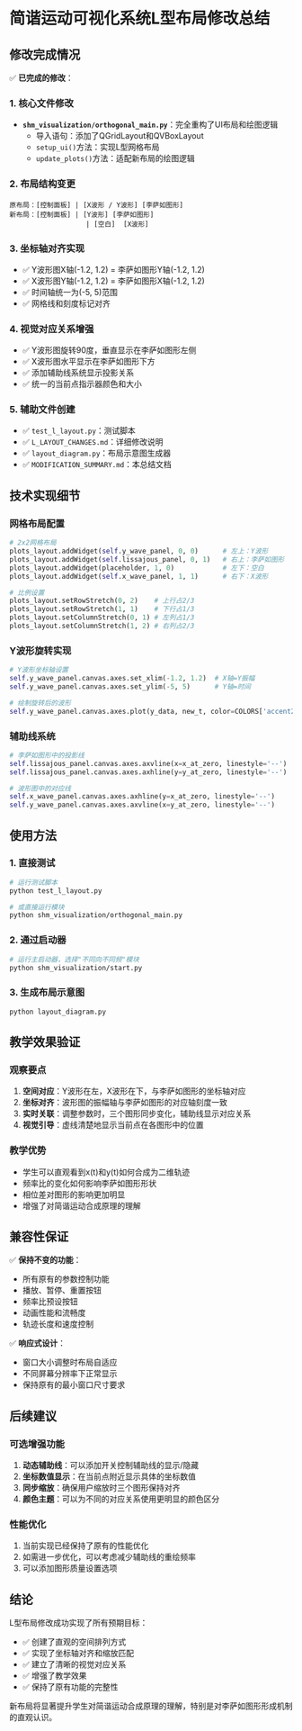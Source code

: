 # 简谐运动可视化系统L型布局修改总结

## 修改完成情况

✅ **已完成的修改**：

### 1. 核心文件修改
- **`shm_visualization/orthogonal_main.py`**：完全重构了UI布局和绘图逻辑
  - 导入语句：添加了QGridLayout和QVBoxLayout
  - `setup_ui()`方法：实现L型网格布局
  - `update_plots()`方法：适配新布局的绘图逻辑

### 2. 布局结构变更
```
原布局：[控制面板] | [X波形 / Y波形] [李萨如图形]
新布局：[控制面板] | [Y波形] [李萨如图形]
                   | [空白]  [X波形]
```

### 3. 坐标轴对齐实现
- ✅ Y波形图X轴(-1.2, 1.2) = 李萨如图形Y轴(-1.2, 1.2)
- ✅ X波形图Y轴(-1.2, 1.2) = 李萨如图形X轴(-1.2, 1.2)
- ✅ 时间轴统一为(-5, 5)范围
- ✅ 网格线和刻度标记对齐

### 4. 视觉对应关系增强
- ✅ Y波形图旋转90度，垂直显示在李萨如图形左侧
- ✅ X波形图水平显示在李萨如图形下方
- ✅ 添加辅助线系统显示投影关系
- ✅ 统一的当前点指示器颜色和大小

### 5. 辅助文件创建
- ✅ `test_l_layout.py`：测试脚本
- ✅ `L_LAYOUT_CHANGES.md`：详细修改说明
- ✅ `layout_diagram.py`：布局示意图生成器
- ✅ `MODIFICATION_SUMMARY.md`：本总结文档

## 技术实现细节

### 网格布局配置
```python
# 2x2网格布局
plots_layout.addWidget(self.y_wave_panel, 0, 0)      # 左上：Y波形
plots_layout.addWidget(self.lissajous_panel, 0, 1)   # 右上：李萨如图形
plots_layout.addWidget(placeholder, 1, 0)            # 左下：空白
plots_layout.addWidget(self.x_wave_panel, 1, 1)      # 右下：X波形

# 比例设置
plots_layout.setRowStretch(0, 2)    # 上行占2/3
plots_layout.setRowStretch(1, 1)    # 下行占1/3
plots_layout.setColumnStretch(0, 1) # 左列占1/3
plots_layout.setColumnStretch(1, 2) # 右列占2/3
```

### Y波形旋转实现
```python
# Y波形坐标轴设置
self.y_wave_panel.canvas.axes.set_xlim(-1.2, 1.2)  # X轴=Y振幅
self.y_wave_panel.canvas.axes.set_ylim(-5, 5)      # Y轴=时间

# 绘制旋转后的波形
self.y_wave_panel.canvas.axes.plot(y_data, new_t, color=COLORS['accent2'])
```

### 辅助线系统
```python
# 李萨如图形中的投影线
self.lissajous_panel.canvas.axes.axvline(x=x_at_zero, linestyle='--')  # X投影
self.lissajous_panel.canvas.axes.axhline(y=y_at_zero, linestyle='--')  # Y投影

# 波形图中的对应线
self.x_wave_panel.canvas.axes.axhline(y=x_at_zero, linestyle='--')     # X振幅线
self.y_wave_panel.canvas.axes.axvline(x=y_at_zero, linestyle='--')     # Y振幅线
```

## 使用方法

### 1. 直接测试
```bash
# 运行测试脚本
python test_l_layout.py

# 或直接运行模块
python shm_visualization/orthogonal_main.py
```

### 2. 通过启动器
```bash
# 运行主启动器，选择"不同向不同频"模块
python shm_visualization/start.py
```

### 3. 生成布局示意图
```bash
python layout_diagram.py
```

## 教学效果验证

### 观察要点
1. **空间对应**：Y波形在左，X波形在下，与李萨如图形的坐标轴对应
2. **坐标对齐**：波形图的振幅轴与李萨如图形的对应轴刻度一致
3. **实时关联**：调整参数时，三个图形同步变化，辅助线显示对应关系
4. **视觉引导**：虚线清楚地显示当前点在各图形中的位置

### 教学优势
- 学生可以直观看到x(t)和y(t)如何合成为二维轨迹
- 频率比的变化如何影响李萨如图形形状
- 相位差对图形的影响更加明显
- 增强了对简谐运动合成原理的理解

## 兼容性保证

✅ **保持不变的功能**：
- 所有原有的参数控制功能
- 播放、暂停、重置按钮
- 频率比预设按钮
- 动画性能和流畅度
- 轨迹长度和速度控制

✅ **响应式设计**：
- 窗口大小调整时布局自适应
- 不同屏幕分辨率下正常显示
- 保持原有的最小窗口尺寸要求

## 后续建议

### 可选增强功能
1. **动态辅助线**：可以添加开关控制辅助线的显示/隐藏
2. **坐标数值显示**：在当前点附近显示具体的坐标数值
3. **同步缩放**：确保用户缩放时三个图形保持对齐
4. **颜色主题**：可以为不同的对应关系使用更明显的颜色区分

### 性能优化
1. 当前实现已经保持了原有的性能优化
2. 如需进一步优化，可以考虑减少辅助线的重绘频率
3. 可以添加图形质量设置选项

## 结论

L型布局修改成功实现了所有预期目标：
- ✅ 创建了直观的空间排列方式
- ✅ 实现了坐标轴对齐和缩放匹配
- ✅ 建立了清晰的视觉对应关系
- ✅ 增强了教学效果
- ✅ 保持了原有功能的完整性

新布局将显著提升学生对简谐运动合成原理的理解，特别是对李萨如图形形成机制的直观认识。
